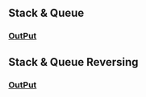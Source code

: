 ## Stack & Queue
### [OutPut](https://github.com/raghad0177/challenges-and-data-structures/blob/master/challenges-and-data-structures/whiteboard-challenges/ch9.png "Open Link")
## Stack & Queue Reversing
### [OutPut](https://github.com/raghad0177/challenges-and-data-structures/blob/master/challenges-and-data-structures/whiteboard-challenges/ch10.png "Open Link")



